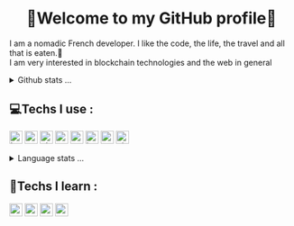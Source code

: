 <h1 align="center">👋Welcome to my GitHub profile👋</h1>

<p>I am a nomadic French developer. I like the code, the life, the travel and all that is eaten.🍔</br>I am very interested in blockchain technologies and the web in general</p>

<details>
  <summary>Github stats ...</summary>
  <p align="center">
    <img alt="stats" src="https://github-readme-stats.vercel.app/api?username=Erwann-M&theme=blue-green" />
  </p>
</details>

<h2>💻Techs I use :</h2>

<p>
  <img alt="html" src="https://img.shields.io/badge/HTML5-E34F26?style=for-the-badge&logo=html5&logoColor=white" height=23 />
  <img alt="css" src="https://img.shields.io/badge/CSS3-1572B6?style=for-the-badge&logo=css3&logoColor=white" height=23 />
  <img alt="php" src="https://img.shields.io/badge/PHP-777BB4?style=for-the-badge&logo=php&logoColor=white" height=23 />
  <img alt="sass" src="https://img.shields.io/badge/Sass-CC6699?style=for-the-badge&logo=sass&logoColor=white" height=23 />
  <img alt="mysql" src="https://img.shields.io/badge/MySQL-00000F?style=for-the-badge&logo=mysql&logoColor=white" height=23 />
  <img alt="javascript" src="https://img.shields.io/badge/JavaScript-F7DF1E?style=for-the-badge&logo=javascript&logoColor=black" height=23 />
  <img alt="typescript" src="https://img.shields.io/badge/TypeScript-007ACC?style=for-the-badge&logo=typescript&logoColor=white" height=23 />
  <img alt="git" src="https://img.shields.io/badge/-Git-F05032?style=for-the-badge&logo=git&logoColor=white" height=23 />
</p>

<details>
  <summary>Language stats ...</summary>
  <p align="center">
    <img src="https://wakatime.com/share/@aa76adae-367f-431e-bc41-ea2b873388b6/3301fe5e-b09e-463b-8e14-11bd58673dd0.svg" height=500 />
  </p>
</details>

<h2>🔬Techs I learn :</h2>

<p>
  <img alt="react" src="https://img.shields.io/badge/React-20232A?style=for-the-badge&logo=react&logoColor=61DAFB" height=23 />
  <img alt="redux" src="https://img.shields.io/badge/Redux-593D88?style=for-the-badge&logo=redux&logoColor=white" height=23 />
  <img alt="python" src="https://img.shields.io/badge/Python-14354C?style=for-the-badge&logo=python&logoColor=white" height=23 />
  <img alt="rust" src="https://img.shields.io/badge/Rust-000000?style=for-the-badge&logo=rust&logoColor=white" height=23 />
</p>

<!--START_SECTION:waka-->
<!--END_SECTION:waka-->

